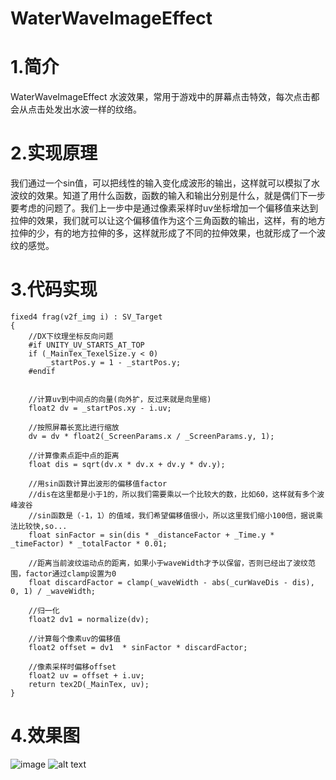 # WaterWaveImageEffect

# 1.简介
WaterWaveImageEffect 水波效果，常用于游戏中的屏幕点击特效，每次点击都会从点击处发出水波一样的纹络。

# 2.实现原理
我们通过一个sin值，可以把线性的输入变化成波形的输出，这样就可以模拟了水波纹的效果。知道了用什么函数，函数的输入和输出分别是什么，就是偶们下一步要考虑的问题了。我们上一步中是通过像素采样时uv坐标增加一个偏移值来达到拉伸的效果，我们就可以让这个偏移值作为这个三角函数的输出，这样，有的地方拉伸的少，有的地方拉伸的多，这样就形成了不同的拉伸效果，也就形成了一个波纹的感觉。

# 3.代码实现

    fixed4 frag(v2f_img i) : SV_Target
	{
		//DX下纹理坐标反向问题
		#if UNITY_UV_STARTS_AT_TOP
		if (_MainTex_TexelSize.y < 0)
			_startPos.y = 1 - _startPos.y;
		#endif


		//计算uv到中间点的向量(向外扩，反过来就是向里缩)
		float2 dv = _startPos.xy - i.uv;

		//按照屏幕长宽比进行缩放
		dv = dv * float2(_ScreenParams.x / _ScreenParams.y, 1);

		//计算像素点距中点的距离
		float dis = sqrt(dv.x * dv.x + dv.y * dv.y);

		//用sin函数计算出波形的偏移值factor
		//dis在这里都是小于1的，所以我们需要乘以一个比较大的数，比如60，这样就有多个波峰波谷
		//sin函数是（-1，1）的值域，我们希望偏移值很小，所以这里我们缩小100倍，据说乘法比较快,so...
		float sinFactor = sin(dis * _distanceFactor + _Time.y * _timeFactor) * _totalFactor * 0.01;

		//距离当前波纹运动点的距离，如果小于waveWidth才予以保留，否则已经出了波纹范围，factor通过clamp设置为0
		float discardFactor = clamp(_waveWidth - abs(_curWaveDis - dis), 0, 1) / _waveWidth;

		//归一化
		float2 dv1 = normalize(dv);

		//计算每个像素uv的偏移值
		float2 offset = dv1  * sinFactor * discardFactor;

		//像素采样时偏移offset
		float2 uv = offset + i.uv;
		return tex2D(_MainTex, uv);	
	}

# 4.效果图
![image](https://github.com/YESshowMeCode/CollectionOfUnityShader/tree/master/Assets/ShaderList/WaterWaveImageEffect/L4VRGduUqq.gif)
![alt text](https://github.com/YESshowMeCode/CollectionOfUnityShader/tree/master/Assets/ShaderList/WaterWaveImageEffect/L4VRGduUqq.gif)
